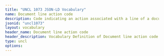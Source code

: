 ```yaml
---
title: "UNCL 1073 JSON-LD Vocabulary"
name: Document line action code
description: Code indicating an action associated with a line of a document.
jsonid: "uncl1073"
layout: vocabulary
header_name: Document line action code
header_description: Vocabulary Definition of Document line action code semantics in HTML format. JSON-LD format is available at [uncl1073.jsonld](/vocabulary/uncl1073.jsonld)
type: uncl
options:
---
```

